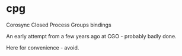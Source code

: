 # cpg

Corosync Closed Process Groups bindings

An early attempt from a few years ago at CGO - probably badly done.

Here for convenience - avoid.
